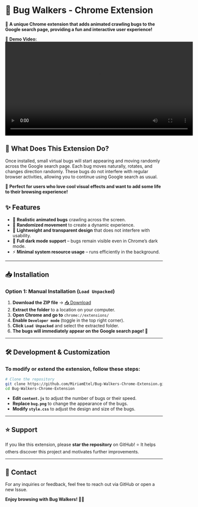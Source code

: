 # 🐞 Bug Walkers - Chrome Extension
📌 **A unique Chrome extension that adds animated crawling bugs to the Google search page, providing a fun and interactive user experience!**

🎥 **Demo Video:**
<video width="600" controls>
  <source src="https://github.com/MiriamEtel/Bug-Walkers-Chrome-Extension/demo.mp4" type="video/mp4">
  Your browser does not support the video tag.
</video>


## 🧐 What Does This Extension Do?
Once installed, small virtual bugs will start appearing and moving randomly across the Google search page. Each bug moves naturally, rotates, and changes direction randomly. These bugs do not interfere with regular browser activities, allowing you to continue using Google search as usual.

🔹 **Perfect for users who love cool visual effects and want to add some life to their browsing experience!**

## ✨ Features
- 🦗 **Realistic animated bugs** crawling across the screen.
- 🔄 **Randomized movement** to create a dynamic experience.
- 🎨 **Lightweight and transparent design** that does not interfere with usability.
- 🌙 **Full dark mode support** – bugs remain visible even in Chrome’s dark mode.
- ⚡ **Minimal system resource usage** – runs efficiently in the background.

---

## 📥 Installation
### **Option 1: Manual Installation (`Load Unpacked`)**
1. **Download the ZIP file** → [📥 Download](https://github.com/MiriamEtel/Bug-Walkers-Chrome-Extension/archive/refs/heads/main.zip)
2. **Extract the folder** to a location on your computer.
3. **Open Chrome and go to** `chrome://extensions/`
4. **Enable `Developer mode`** (toggle in the top right corner).
5. **Click `Load Unpacked`** and select the extracted folder.
6. **The bugs will immediately appear on the Google search page! 🐞**

---

## 🛠️ Development & Customization
### **To modify or extend the extension, follow these steps:**
```bash
# Clone the repository
git clone https://github.com/MiriamEtel/Bug-Walkers-Chrome-Extension.git
cd Bug-Walkers-Chrome-Extension
```
- **Edit `content.js`** to adjust the number of bugs or their speed.
- **Replace `bug.png`** to change the appearance of the bugs.
- **Modify `style.css`** to adjust the design and size of the bugs.

---

## ⭐ Support
If you like this extension, please **star the repository** on GitHub! ⭐ It helps others discover this project and motivates further improvements.

---

## 📧 Contact
For any inquiries or feedback, feel free to reach out via GitHub or open a new Issue.

**Enjoy browsing with Bug Walkers! 🐞🚀**

